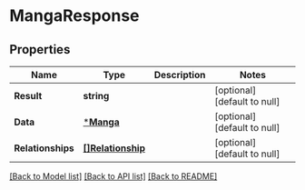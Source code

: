 # MangaResponse

## Properties

Name | Type | Description | Notes
------------ | ------------- | ------------- | -------------
**Result** | **string** |  | [optional] [default to null]
**Data** | [***Manga**](Manga.md) |  | [optional] [default to null]
**Relationships** | [**[]Relationship**](Relationship.md) |  | [optional] [default to null]

[[Back to Model list]](../README.md#documentation-for-models) [[Back to API list]](../README.md#documentation-for-api-endpoints) [[Back to README]](../README.md)


